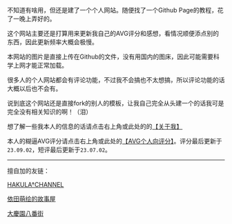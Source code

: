 不知道有啥用，但还是建了一个个人网站。随便找了一个Github Page的教程，花了一晚上弄好的。

这个网站主要还是打算用来更新我自己的AVG评分和感想，看情况顺便添点别的东西，因此更新频率大概会极慢。

本网站的图片是直接上传在Github的文件，没有用国内的图床，因此可能需要科学上网才能正常加载。

很多人的个人网站都会有评论功能，不过我不会搞也不太想搞，所以评论功能的话大概以后也不会有。

说到底这个网站还是直接fork的别人的模板，让我自己完全从头建一个的话我可是完全没有相关知识的啊！（泪）

想了解一些我本人的信息的话请点击右上角或此处的的[【关于我】](izumimorin.github.io/about)

本人的糊逼AVG评分请点击右上角或此处的[【AVG个人向评分】](izumimorin.github.io/avg)。评分最后更新于`23.09.02`，短评最后更新于`23.07.02`。

---

擅自加的友链：

[HAKULA†CHANNEL](https://hakula.xyz/)

[依田萌绘的故事屋](https://yoro.xyz/)

[大慶園八番街](https://yysb.moe/)

